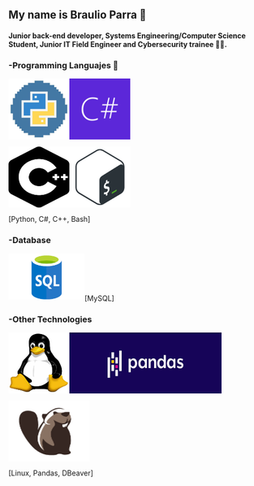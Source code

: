 ## My name is Braulio Parra 👋
#### Junior back-end developer, Systems Engineering/Computer Science Student, Junior IT Field Engineer and Cybersecurity trainee 👨‍💻.


### -Programming Languajes 👾
<p><img src='pythonlog.jpg' width='120' height='120' align='left'> </p>
<p><img src='csharp.jpg' width='120' height='120' align='center'> </p>
<p><img src='cpp.png' width='120' height='120' align='left'> </p>
<p><img src='bash.png' width='120' height='120' align='center'> </p>

<p>   [Python, C#, C++, Bash]</p>





### -Database
<p><img src='sql-logo.png' width='150' height='90' align='left'> <br></p>
<p> <br></p>
<p> <br>   [MySQL] </p>



### -Other Technologies
<p><img src='Linux_logo.jpg' width='120' height='120' align='left'></p>
<p><img src='pandas.jpg' width='300' height='120' align='center'></p>
<p><img src='dbeaver.png' width='160' height='120' align='center'></p>
<p>  [Linux, Pandas, DBeaver]</p>

<!---
BR-111/BR-111 is a ✨ special ✨ repository because its `README.md` (this file) appears on your GitHub profile.
You can click the Preview link to take a look at your changes.
--->
